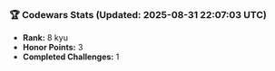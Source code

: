 ### 🏆 Codewars Stats (Updated: 2025-08-31 22:07:03 UTC)

- **Rank:** 8 kyu
- **Honor Points:** 3
- **Completed Challenges:** 1
